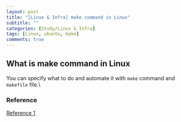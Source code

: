 ```yaml
---
layout: post
title: "[Linux & Infra] make command in Linux"
subtitle: ""
categories: [Study/Linux & Infra]
tags: [Linux, ubuntu, make]
comments: true
---
```


## What is make command in Linux

You can specify what to do and automate it with `make` command and `makefile` file.\

### Reference

[Reference 1](https://www.javatpoint.com/linux-make-command)

